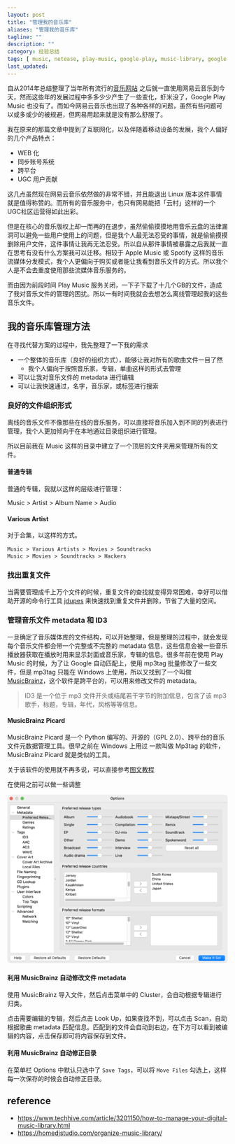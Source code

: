 ```yaml
---
layout: post
title: "管理我的音乐库"
aliases: "管理我的音乐库"
tagline: ""
description: ""
category: 经验总结
tags: [ music, netease, play-music, google-play, music-library, google-music, media-vault, media-server ]
last_updated:
---
```



自从2014年总结整理了当年所有流行的[音乐网站](/post/2014/07/music-website-thinking.html) 之后就一直使用网易云音乐到今天，然而这些年的发展过程中多多少少产生了一些变化，虾米没了，Google Play Music 也没有了。而如今网易云音乐也出现了各种各样的问题，虽然有些问题可以或多或少的被规避，但网易用起来就是没有那么舒服了。

我在原来的那篇文章中提到了互联网化，以及伴随着移动设备的发展，我个人偏好的几个产品特点：

- WEB 化
- 同步账号系统
- 跨平台
- UGC 用户贡献

这几点虽然现在网易云音乐依然做的非常不错，并且能退出 Linux 版本这件事情就是值得称赞的。而所有的音乐服务中，也只有网易能把「云村」这样的一个UGC社区运营得如此出彩。

但是在核心的音乐版权上却一而再的在退步，虽然偷偷摸摸地用音乐云盘的法律漏洞可以避免一些用户使用上的问题，但是我个人最无法忍受的事情，就是偷偷摸摸删除用户文件，这件事情让我再无法忍受。所以自从那件事情被暴露之后我就一直在思考有没有什么方案我可以迁移。相较于 Apple Music 或 Spotify 这样的音乐流媒体分发模式，我个人更偏向于购买或者能让我看到音乐文件的方式。所以我个人是不会去重度使用那些流媒体音乐服务的。

而由因为前段时间 Play Music 服务关闭，一下子下载了十几个GB的文件，造成了我对音乐文件的管理的困扰。所以一有时间我就会去想怎么离线管理起我的这些音乐文件。


## 我的音乐库管理方法
在寻找代替方案的过程中，我先整理了一下我的需求


- 一个整体的音乐库（良好的组织方式），能够让我对所有的歌曲文件一目了然
    - 我个人偏向于按照音乐家，专辑，单曲这样的形式去管理
- 可以让我对音乐文件的 metadata 进行编辑
- 可以让我快速通过，名字，音乐家，或标签进行搜索

### 良好的文件组织形式
离线的音乐文件不像那些在线的音乐服务，可以直接将音乐加入到不同的列表进行管理，我个人更加倾向于在本地通过目录组织进行管理。

所以目前我在 Music 这样的目录中建立了一个顶层的文件夹用来管理所有的文件。

#### 普通专辑
普通的专辑，我就以这样的层级进行管理：

Music > Artist > Album Name > Audio

#### Various Artist
对于合集，以这样的方式。

    Music > Various Artists > Movies > Soundtracks
    Music > Movies > Soundtracks > Hackers

### 找出重复文件
当需要管理成千上万个文件的时候，重复文件的查找就变得异常困难，幸好可以借助开源的命令行工具 [jdupes](/post/2019/12/find-and-delete-duplicate-files.html) 来快速找到重复文件并删除，节省了大量的空间。


### 管理音乐文件 metadata 和 ID3

一旦确定了音乐媒体库的文件结构，可以开始整理，但是整理的过程中，就会发现每个音乐文件都会带一个完整或不完整的 metadata 信息，这些信息会被一些音乐播放器获取在播放时用来显示封面或音乐家，专辑的信息。很多年前在使用 Play Music 的时候，为了让 Google 自动匹配上，使用 mp3tag 批量修改了一些文件，但是 mp3tag 只能在 Windows 上使用，所以又找到了一个叫做 [MusicBrainz](https://picard.musicbrainz.org)，这个软件是跨平台的，可以用来修改文件的 metadata。

> ID3 是一个位于 mp3 文件开头或结尾若干字节的附加信息，包含了该 mp3 歌手，标题，专辑，年代，风格等等信息。

#### MusicBrainz Picard

MusicBrainz Picard 是一个 Python 编写的、开源的（GPL 2.0）、跨平台的音乐文件元数据管理工具。很早之前在 Windows 上用过 一款叫做 Mp3tag 的软件，MusicBrainz Picard 就是类似的工具。

关于该软件的使用就不再多说，可以直接参考[图文教程](https://picard.musicbrainz.org/quick-start/)

在使用之前可以做一些调整

![screenshot-musicbrainz-options.png](/assets/screenshot-musicbrainz-options.png)

#### 利用 MusicBrainz 自动修改文件 metadata
使用 MusicBrainz 导入文件，然后点击菜单中的 Cluster，会自动根据专辑进行归类。

点击需要编辑的专辑，然后点击 Look Up，如果查找不到，可以点击 Scan，自动根据歌曲 metadata 匹配信息。匹配到的文件会自动到右边，在下方可以看到被编辑的内容，点击保存即可将内容保存到文件。

#### 利用 MusicBrainz 自动修正目录

在菜单栏 Options 中默认只选中了 `Save Tags`，可以将 `Move Files` 勾选上，这样每一次保存的时候会自动修正目录。

## reference

- <https://www.techhive.com/article/3201150/how-to-manage-your-digital-music-library.html>
- <https://homedjstudio.com/organize-music-library/>
